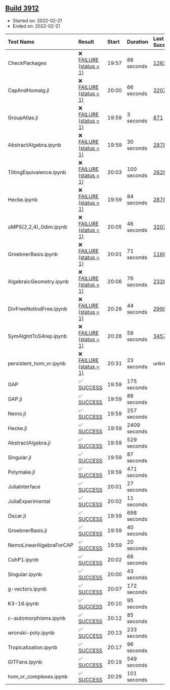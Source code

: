 ## [Build 3912](https://oscarci.mathematik.uni-kl.de/job/oscar-stable/3912/)

* Started on: 2022-02-21
* Ended on: 2022-02-21

| Test Name    | Result | Start | Duration | Last Success | First Failure |
|:-------------|:-------|:------|:---------|:-------------|:--------------|
| CheckPackages | ❌ [FAILURE (status = 1)](https://oscarci.mathematik.uni-kl.de/job/oscar-stable/3912/artifact/logs/build-3912/CheckPackages.log) | 19:57 | 88 seconds | [1263](https://oscarci.mathematik.uni-kl.de/job/oscar-stable/1263/) | [1264](https://oscarci.mathematik.uni-kl.de/job/oscar-stable/1264/) |
| CapAndHomalg.jl | ❌ [FAILURE (status = 1)](https://oscarci.mathematik.uni-kl.de/job/oscar-stable/3912/artifact/logs/build-3912/CapAndHomalg.jl.log) | 20:00 | 66 seconds | [3207](https://oscarci.mathematik.uni-kl.de/job/oscar-stable/3207/) | [3208](https://oscarci.mathematik.uni-kl.de/job/oscar-stable/3208/) |
| GroupAtlas.jl | ❌ [FAILURE (status = 1)](https://oscarci.mathematik.uni-kl.de/job/oscar-stable/3912/artifact/logs/build-3912/GroupAtlas.jl.log) | 19:59 | 3 seconds | [871](https://oscarci.mathematik.uni-kl.de/job/oscar-stable/871/) | [872](https://oscarci.mathematik.uni-kl.de/job/oscar-stable/872/) |
| AbstractAlgebra.ipynb | ❌ [FAILURE (status = 1)](https://oscarci.mathematik.uni-kl.de/job/oscar-stable/3912/artifact/logs/build-3912/AbstractAlgebra.ipynb.log) | 19:59 | 30 seconds | [2878](https://oscarci.mathematik.uni-kl.de/job/oscar-stable/2878/) | [2879](https://oscarci.mathematik.uni-kl.de/job/oscar-stable/2879/) |
| TiltingEquivalence.ipynb | ❌ [FAILURE (status = 1)](https://oscarci.mathematik.uni-kl.de/job/oscar-stable/3912/artifact/logs/build-3912/TiltingEquivalence.ipynb.log) | 20:03 | 100 seconds | [2629](https://oscarci.mathematik.uni-kl.de/job/oscar-stable/2629/) | [2630](https://oscarci.mathematik.uni-kl.de/job/oscar-stable/2630/) |
| Hecke.ipynb | ❌ [FAILURE (status = 1)](https://oscarci.mathematik.uni-kl.de/job/oscar-stable/3912/artifact/logs/build-3912/Hecke.ipynb.log) | 19:59 | 84 seconds | [2878](https://oscarci.mathematik.uni-kl.de/job/oscar-stable/2878/) | [2879](https://oscarci.mathematik.uni-kl.de/job/oscar-stable/2879/) |
| uMPS(2,2,4)_0dim.ipynb | ❌ [FAILURE (status = 1)](https://oscarci.mathematik.uni-kl.de/job/oscar-stable/3912/artifact/logs/build-3912/uMPS-2-2-4-_0dim.ipynb.log) | 20:05 | 46 seconds | [3207](https://oscarci.mathematik.uni-kl.de/job/oscar-stable/3207/) | [3208](https://oscarci.mathematik.uni-kl.de/job/oscar-stable/3208/) |
| GroebnerBasis.ipynb | ❌ [FAILURE (status = 1)](https://oscarci.mathematik.uni-kl.de/job/oscar-stable/3912/artifact/logs/build-3912/GroebnerBasis.ipynb.log) | 20:01 | 71 seconds | [1168](https://oscarci.mathematik.uni-kl.de/job/oscar-stable/1168/) | [1169](https://oscarci.mathematik.uni-kl.de/job/oscar-stable/1169/) |
| AlgebraicGeometry.ipynb | ❌ [FAILURE (status = 1)](https://oscarci.mathematik.uni-kl.de/job/oscar-stable/3912/artifact/logs/build-3912/AlgebraicGeometry.ipynb.log) | 20:06 | 76 seconds | [2326](https://oscarci.mathematik.uni-kl.de/job/oscar-stable/2326/) | [2327](https://oscarci.mathematik.uni-kl.de/job/oscar-stable/2327/) |
| DivFreeNotIndFree.ipynb | ❌ [FAILURE (status = 1)](https://oscarci.mathematik.uni-kl.de/job/oscar-stable/3912/artifact/logs/build-3912/DivFreeNotIndFree.ipynb.log) | 20:28 | 44 seconds | [2998](https://oscarci.mathematik.uni-kl.de/job/oscar-stable/2998/) | [2999](https://oscarci.mathematik.uni-kl.de/job/oscar-stable/2999/) |
| SymAlgIntToS4rep.ipynb | ❌ [FAILURE (status = 1)](https://oscarci.mathematik.uni-kl.de/job/oscar-stable/3912/artifact/logs/build-3912/SymAlgIntToS4rep.ipynb.log) | 20:28 | 59 seconds | [3457](https://oscarci.mathematik.uni-kl.de/job/oscar-stable/3457/) | [3458](https://oscarci.mathematik.uni-kl.de/job/oscar-stable/3458/) |
| persistent_hom_vr.ipynb | ❌ [FAILURE (status = 1)](https://oscarci.mathematik.uni-kl.de/job/oscar-stable/3912/artifact/logs/build-3912/persistent_hom_vr.ipynb.log) | 20:31 | 23 seconds | unknown | unknown |
| GAP | ✅ [SUCCESS](https://oscarci.mathematik.uni-kl.de/job/oscar-stable/3912/artifact/logs/build-3912/GAP.log) | 19:59 | 175 seconds |  |  |
| GAP.jl | ✅ [SUCCESS](https://oscarci.mathematik.uni-kl.de/job/oscar-stable/3912/artifact/logs/build-3912/GAP.jl.log) | 19:59 | 88 seconds |  |  |
| Nemo.jl | ✅ [SUCCESS](https://oscarci.mathematik.uni-kl.de/job/oscar-stable/3912/artifact/logs/build-3912/Nemo.jl.log) | 19:59 | 257 seconds |  |  |
| Hecke.jl | ✅ [SUCCESS](https://oscarci.mathematik.uni-kl.de/job/oscar-stable/3912/artifact/logs/build-3912/Hecke.jl.log) | 19:59 | 2409 seconds |  |  |
| AbstractAlgebra.jl | ✅ [SUCCESS](https://oscarci.mathematik.uni-kl.de/job/oscar-stable/3912/artifact/logs/build-3912/AbstractAlgebra.jl.log) | 19:59 | 529 seconds |  |  |
| Singular.jl | ✅ [SUCCESS](https://oscarci.mathematik.uni-kl.de/job/oscar-stable/3912/artifact/logs/build-3912/Singular.jl.log) | 19:59 | 87 seconds |  |  |
| Polymake.jl | ✅ [SUCCESS](https://oscarci.mathematik.uni-kl.de/job/oscar-stable/3912/artifact/logs/build-3912/Polymake.jl.log) | 19:59 | 471 seconds |  |  |
| JuliaInterface | ✅ [SUCCESS](https://oscarci.mathematik.uni-kl.de/job/oscar-stable/3912/artifact/logs/build-3912/JuliaInterface.log) | 20:01 | 27 seconds |  |  |
| JuliaExperimental | ✅ [SUCCESS](https://oscarci.mathematik.uni-kl.de/job/oscar-stable/3912/artifact/logs/build-3912/JuliaExperimental.log) | 20:02 | 11 seconds |  |  |
| Oscar.jl | ✅ [SUCCESS](https://oscarci.mathematik.uni-kl.de/job/oscar-stable/3912/artifact/logs/build-3912/Oscar.jl.log) | 19:59 | 698 seconds |  |  |
| GroebnerBasis.jl | ✅ [SUCCESS](https://oscarci.mathematik.uni-kl.de/job/oscar-stable/3912/artifact/logs/build-3912/GroebnerBasis.jl.log) | 19:59 | 40 seconds |  |  |
| NemoLinearAlgebraForCAP | ✅ [SUCCESS](https://oscarci.mathematik.uni-kl.de/job/oscar-stable/3912/artifact/logs/build-3912/NemoLinearAlgebraForCAP.log) | 19:59 | 20 seconds |  |  |
| CohP1.ipynb | ✅ [SUCCESS](https://oscarci.mathematik.uni-kl.de/job/oscar-stable/3912/artifact/logs/build-3912/CohP1.ipynb.log) | 20:02 | 66 seconds |  |  |
| Singular.ipynb | ✅ [SUCCESS](https://oscarci.mathematik.uni-kl.de/job/oscar-stable/3912/artifact/logs/build-3912/Singular.ipynb.log) | 20:00 | 43 seconds |  |  |
| g-vectors.ipynb | ✅ [SUCCESS](https://oscarci.mathematik.uni-kl.de/job/oscar-stable/3912/artifact/logs/build-3912/g-vectors.ipynb.log) | 20:07 | 172 seconds |  |  |
| K3-16.ipynb | ✅ [SUCCESS](https://oscarci.mathematik.uni-kl.de/job/oscar-stable/3912/artifact/logs/build-3912/K3-16.ipynb.log) | 20:10 | 95 seconds |  |  |
| c-automorphisms.ipynb | ✅ [SUCCESS](https://oscarci.mathematik.uni-kl.de/job/oscar-stable/3912/artifact/logs/build-3912/c-automorphisms.ipynb.log) | 20:12 | 85 seconds |  |  |
| wronski-poly.ipynb | ✅ [SUCCESS](https://oscarci.mathematik.uni-kl.de/job/oscar-stable/3912/artifact/logs/build-3912/wronski-poly.ipynb.log) | 20:13 | 233 seconds |  |  |
| Tropicalization.ipynb | ✅ [SUCCESS](https://oscarci.mathematik.uni-kl.de/job/oscar-stable/3912/artifact/logs/build-3912/Tropicalization.ipynb.log) | 20:17 | 96 seconds |  |  |
| GITFans.ipynb | ✅ [SUCCESS](https://oscarci.mathematik.uni-kl.de/job/oscar-stable/3912/artifact/logs/build-3912/GITFans.ipynb.log) | 20:19 | 549 seconds |  |  |
| hom_vr_complexes.ipynb | ✅ [SUCCESS](https://oscarci.mathematik.uni-kl.de/job/oscar-stable/3912/artifact/logs/build-3912/hom_vr_complexes.ipynb.log) | 20:29 | 101 seconds |  |  |
